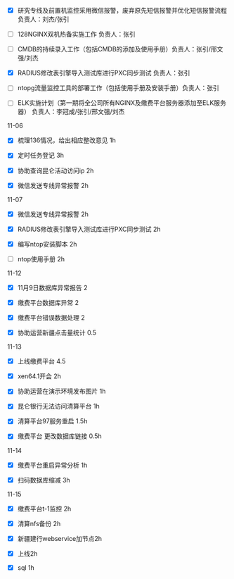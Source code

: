 - [x] 研究专线及前置机监控采用微信报警，废弃原先短信报警并优化短信报警流程 负责人：刘杰/张引
- [ ] 128NGINX双机热备实施工作 负责人：张引
- [ ] CMDB的持续录入工作（包括CMDB的添加及使用手册）负责人：张引/邢文强/刘杰
- [x] RADIUS修改表引擎导入测试库进行PXC同步测试 负责人：张引
- [ ] ntopg流量监控工具的部署工作（包括使用手册及安装手册）负责人：张引
- [ ] ELK实施计划（第一期将全公司所有NGINX及缴费平台服务器添加至ELK服务器） 负责人：李冠成/张引/邢文强/刘杰



11-06

- [x] 梳理136情况，给出相应整改意见 1h
- [x] 定时任务登记 3h


- [x] 协助查询昆仑活动访问ip 2h
- [x] 微信发送专线异常报警 2h

11-07

- [x] 微信发送专线异常报警 2h
- [x] RADIUS修改表引擎导入测试库进行PXC同步测试 2h
- [x] 编写ntop安装脚本 2h
- [ ] ntop使用手册 2h



11-12

- [x] 11月9日数据库异常报告 2

- [x] 缴费平台数据库异常 2

- [x] 缴费平台错误数据处理 2

- [x] 协助运营新疆点击量统计 0.5

11-13

- [x] 上线缴费平台  4.5

- [x] xen64.1开会 2h

- [x] 协助运营在演示环境发布图片 1h

- [x] 昆仑银行无法访问清算平台 1h

- [x] 清算平台97服务重启 1.5h

- [x] 缴费平台  更改数据库链接 0.5h

11-14

- [x] 缴费平台重启异常分析 1h

- [x] 扫码数据库缩减   3h

11-15

- [x] 缴费平台t-1监控 2h

- [x] 清算nfs备份 2h

- [x] 新疆建行webservice加节点2h

- [x] 上线2h

- [x] sql 1h
